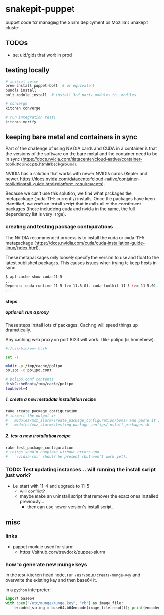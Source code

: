# snakepit-puppet

puppet code for managing the Slurm deployment on Mozilla's Snakepit cluster

## TODOs

- set uid/gids that work in prod

## testing locally

```bash
# initial setup
brew install puppet-bolt  # or equivalent
bundle install
bolt module install  # install 3rd party modules to .modules

# converge
kitchen converge

# run integration tests
kitchen verify
```

## keeping bare metal and containers in sync

Part of the challenge of using NVIDIA cards and CUDA in a container is that the versions of the software on the bare metal and the container need to be in sync (https://docs.nvidia.com/datacenter/cloud-native/container-toolkit/concepts.html#background).

NVIDIA has a solution that works with newer NVIDIA cards (Kepler and newer, https://docs.nvidia.com/datacenter/cloud-native/container-toolkit/install-guide.html#platform-requirements).

Because we can't use this solution, we find what packages the metapackage (cuda-11-5 currently) installs. Once the packages have been identified, we craft an install script that installs all of the constituent packages (those includeing cuda and nvidia in the name, the full dependency list is very large).

### creating and testing package configurations

The NVIDIA recommended process is to install the cuda or cuda-11-5 metapackage (https://docs.nvidia.com/cuda/cuda-installation-guide-linux/index.html).

These metapackages only loosely specify the version to use and float to the latest published packages. This causes issues when trying to keep hosts in sync.

```bash
$ apt-cache show cuda-11-5
...
Depends: cuda-runtime-11-5 (>= 11.5.0), cuda-toolkit-11-5 (>= 11.5.0), cuda-demo-suite-11-5 (>= 11.5.50)
...
```

#### steps

##### optional: run a proxy

These steps install lots of packages. Caching will speed things up dramatically.

Any caching web proxy on port 8123 will work. I like polipo (in homebrew).

```bash
#!/usr/bin/env bash

set -e

mkdir -p /tmp/cache/polipo
polipo -c polipo.conf
```

```bash
# polipo.conf contents
diskCacheRoot=/tmp/cache/polipo
logLevel=4
```

##### 1. create a new metadata installation recipe

```bash
rake create_package_configuration
# inspect the output in
#   modules/moz_slurm/create_package_configuration/boms/ and paste it into
#   modules/moz_slurm//testing_package_configs/install_packages.sh
```

##### 2. test a new installation recipe

```bash
rake test_package_configuration
# things should complete without errors and
#   `nvidia-smi` should be present (but won't work yet).
```

### TODO: Test updating instances... will running the install script just work?

- i.e. start with 11-4 and upgrade to 11-5
  - will conflict?
  - maybe make an uninstall script that removes the exact ones installed previously...
    - then can use newer version's install script.

## misc

### links

- puppet module used for slurm
  - <https://github.com/treydock/puppet-slurm>

### how to generate new munge keys

in the test-kitchen head node, run `/usr/sbin/create-munge-key` and overwrite the existing key and then base64 it.

in a `python` interpreter:

```python
import base64
with open("/etc/munge/munge.key", "rb") as image_file:
    encoded_string = base64.b64encode(image_file.read()); print(encoded_string)
```
